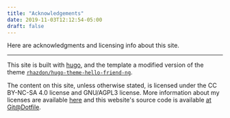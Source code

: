 ```yaml
---
title: "Acknowledgements"
date: 2019-11-03T12:12:54-05:00
draft: false
---
```


Here are acknowledgments and licensing info about this site.

---

This site is built with [hugo](https://github.com/gohugoio/hugo), and the template a modified version of the theme [`rhazdon/hugo-theme-hello-friend-ng`](https://github.com/rhazdon/hugo-theme-hello-friend-ng).

The content on this site, unless otherwise stated, is licensed under the CC BY-NC-SA 4.0 license and GNU/AGPL3 license. More information about my licenses are available [here](/licensing) and this website's source code is available [at Git@Dotfile](https://git.dotfile.sh/colm/whitsio).